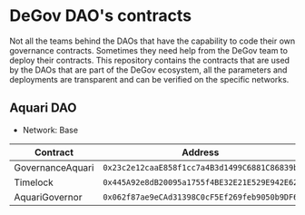 # DeGov DAO's contracts

Not all the teams behind the DAOs that have the capability to code their own governance contracts.
Sometimes they need help from the DeGov team to deploy their contracts. This repository contains the contracts that are used by the DAOs that are part of the DeGov ecosystem, all the parameters and deployments are transparent and can be verified on the specific networks.

## Aquari DAO

- Network: Base

| Contract         | Address                                      |
| ---------------- | -------------------------------------------- |
| GovernanceAquari | `0x23c2e12caaE858f1cc7a4B3d1499C6881C86839b` |
| Timelock         | `0x445A92e8dB20095a1755f4BE32E21E529E942E62` |
| AquariGovernor   | `0x062f87ae9eCAd31398C0cF5Ef269feb9050b9DF6` |

